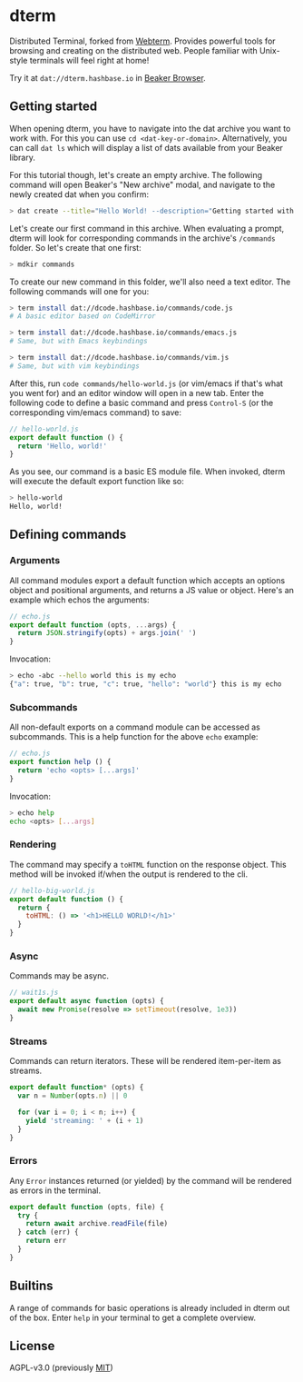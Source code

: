# dterm

Distributed Terminal, forked from [Webterm](https://github.com/pfrazee/webterm). Provides powerful tools for browsing and creating on the distributed web. People familiar with Unix-style terminals will feel right at home!

Try it at `dat://dterm.hashbase.io` in [Beaker Browser](https://beakerbrowser.com).


## Getting started

When opening dterm, you have to navigate into the dat archive you want to work with. For this you can use `cd <dat-key-or-domain>`. Alternatively, you can call `dat ls` which will display a list of dats available from your Beaker library.

For this tutorial though, let's create an empty archive. The following command will open Beaker's "New archive" modal, and navigate to the newly created dat when you confirm:

```bash
> dat create --title="Hello World! --description="Getting started with dterm"
```

Let's create our first command in this archive. When evaluating a prompt, dterm will look for corresponding commands in the archive's `/commands` folder. So let's create that one first:

```bash
> mdkir commands
```

To create our new command in this folder, we'll also need a text editor. The following commands will one for you:

```bash
> term install dat://dcode.hashbase.io/commands/code.js
# A basic editor based on CodeMirror

> term install dat://dcode.hashbase.io/commands/emacs.js
# Same, but with Emacs keybindings

> term install dat://dcode.hashbase.io/commands/vim.js
# Same, but with vim keybindings
```

After this, run `code commands/hello-world.js` (or vim/emacs if that's what you went for) and an editor window will open in a new tab. Enter the following code to define a basic command and press `Control-S` (or the corresponding vim/emacs command) to save:

```js
// hello-world.js
export default function () {
  return 'Hello, world!'
}
```

As you see, our command is a basic ES module file. When invoked, dterm will execute the default export function like so:

```bash
> hello-world
Hello, world!
```

## Defining commands

### Arguments

All command modules export a default function which accepts an options object and positional arguments, and returns a JS value or object. Here's an example which echos the arguments:

```js
// echo.js
export default function (opts, ...args) {
  return JSON.stringify(opts) + args.join(' ')
}
```

Invocation:

```bash
> echo -abc --hello world this is my echo
{"a": true, "b": true, "c": true, "hello": "world"} this is my echo
```

### Subcommands

All non-default exports on a command module can be accessed as subcommands. This is a help function for the above `echo` example:

```js
// echo.js
export function help () {
  return 'echo <opts> [...args]'
}
```

Invocation:

```bash
> echo help
echo <opts> [...args]
```

### Rendering

The command may specify a `toHTML` function on the response object. This method will be invoked if/when the output is rendered to the cli.

```js
// hello-big-world.js
export default function () {
  return {
    toHTML: () => '<h1>HELLO WORLD!</h1>'
  }
}
```

### Async

Commands may be async.

```js
// wait1s.js
export default async function (opts) {
  await new Promise(resolve => setTimeout(resolve, 1e3))
}
```

### Streams

Commands can return iterators. These will be rendered item-per-item as streams.

```js
export default function* (opts) {
  var n = Number(opts.n) || 0

  for (var i = 0; i < n; i++) {
    yield 'streaming: ' + (i + 1)
  }
}
```

### Errors

Any `Error` instances returned (or yielded) by the command will be rendered as errors in the terminal.

```js
export default function (opts, file) {
  try {
    return await archive.readFile(file)
  } catch (err) {
    return err
  }
}
```

## Builtins

A range of commands for basic operations is already included in dterm out of the box. Enter `help` in your terminal to get a complete overview.

## License

AGPL-v3.0 (previously [MIT](https://github.com/dterm/dterm/releases/tag/MIT))
